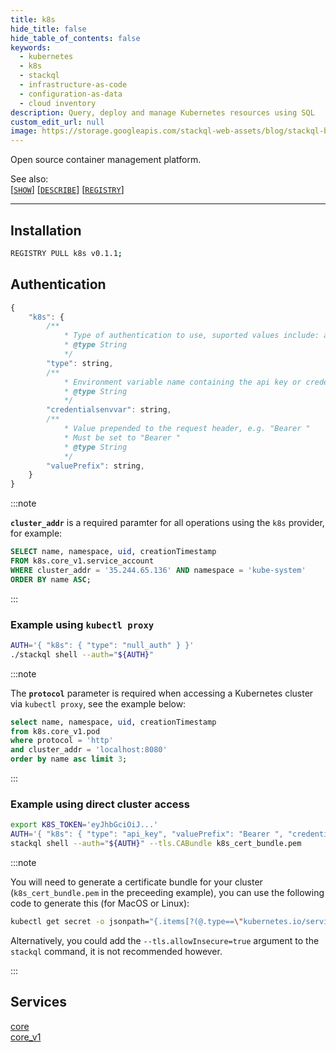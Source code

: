```yaml
---
title: k8s
hide_title: false
hide_table_of_contents: false
keywords:
  - kubernetes
  - k8s
  - stackql
  - infrastructure-as-code
  - configuration-as-data
  - cloud inventory
description: Query, deploy and manage Kubernetes resources using SQL
custom_edit_url: null
image: https://storage.googleapis.com/stackql-web-assets/blog/stackql-blog-post-featured-image.png
---
```

Open source container management platform.   

See also:   
[[` SHOW `]](https://stackql.io/docs/language-spec/show) [[` DESCRIBE `]](https://stackql.io/docs/language-spec/describe)  [[` REGISTRY `]](https://stackql.io/docs/language-spec/registry)
* * * 

## Installation
```bash
REGISTRY PULL k8s v0.1.1;
```

## Authentication
```javascript
{
    "k8s": {
        /**
            * Type of authentication to use, suported values include: api_key, null_auth
            * @type String
            */
        "type": string, 
        /**
            * Environment variable name containing the api key or credentials.
            * @type String
            */
        "credentialsenvvar": string, 
        /**
            * Value prepended to the request header, e.g. "Bearer "
            * Must be set to "Bearer "
            * @type String
            */
        "valuePrefix": string, 
    }
}
```

:::note

__`cluster_addr`__ is a required paramter for all operations using the `k8s` provider, for example:  

```sql
SELECT name, namespace, uid, creationTimestamp 
FROM k8s.core_v1.service_account 
WHERE cluster_addr = '35.244.65.136' AND namespace = 'kube-system' 
ORDER BY name ASC;
```
:::

### Example using `kubectl proxy`
```bash
AUTH='{ "k8s": { "type": "null_auth" } }'
./stackql shell --auth="${AUTH}"
```

:::note

The __`protocol`__ parameter is required when accessing a Kubernetes cluster via `kubectl proxy`, see the example below:  

```sql
select name, namespace, uid, creationTimestamp 
from k8s.core_v1.pod 
where protocol = 'http' 
and cluster_addr = 'localhost:8080'  
order by name asc limit 3;
```
:::

### Example using direct cluster access
```bash
export K8S_TOKEN='eyJhbGciOiJ...'
AUTH='{ "k8s": { "type": "api_key", "valuePrefix": "Bearer ", "credentialsenvvar": "K8S_TOKEN" } }'
stackql shell --auth="${AUTH}" --tls.CABundle k8s_cert_bundle.pem
```
:::note

You will need to generate a certificate bundle for your cluster (`k8s_cert_bundle.pem` in the preceeding example), you can use the following code to generate this (for MacOS or Linux):  

```bash
kubectl get secret -o jsonpath="{.items[?(@.type==\"kubernetes.io/service-account-token\")].data['ca\.crt']}" | base64 -i --decode > k8s_cert_bundle.pem
```

Alternatively, you could add the `--tls.allowInsecure=true` argument to the `stackql` command, it is not recommended however. 

:::

## Services
<div class="row">
<div class="providerDocColumn">
<a href="/providers/k8s/core/">core</a><br />
</div>
<div class="providerDocColumn">
<a href="/providers/k8s/core_v1/">core_v1</a><br />
</div>
</div>
